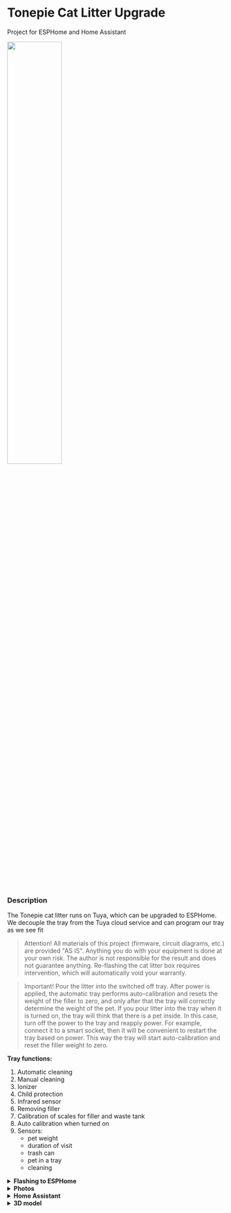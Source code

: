 # Tonepie Cat Litter Upgrade
Project for ESPHome and Home Assistant


<img src="https://github.com/DivanX10/tonepie-cat-litter-on-esphome/assets/64090632/3ccaa24d-f8f3-4367-8f9f-fe86b93e63e3" width=50%>


### Description
The Tonepie cat litter runs on Tuya, which can be upgraded to ESPHome. We decouple the tray from the Tuya cloud service and can program our tray as we see fit

> Attention! All materials of this project (firmware, circuit diagrams, etc.) are provided "AS IS". Anything you do with your equipment is done at your own risk. The author is not responsible for the result and does not guarantee anything. Re-flashing the cat litter box requires intervention, which will automatically void your warranty.


> Important! Pour the litter into the switched off tray. After power is applied, the automatic tray performs auto-calibration and resets the weight of the filler to zero, and only after that the tray will correctly determine the weight of the pet. If you pour litter into the tray when it is turned on, the tray will think that there is a pet inside. In this case, turn off the power to the tray and reapply power. For example, connect it to a smart socket, then it will be convenient to restart the tray based on power. This way the tray will start auto-calibration and reset the filler weight to zero.

**Tray functions:**
1) Automatic cleaning
2) Manual cleaning
3) Ionizer
4) Child protection
5) Infrared sensor
6) Removing filler
7) Calibration of scales for filler and waste tank
8) Auto calibration when turned on
9) Sensors:
     * pet weight
     * duration of visit
     * trash can
     * pet in a tray
     * cleaning


<details>
  <summary><b>Flashing to ESPHome</b></summary>

The board has a WBR3 chip installed. You can find out more about WBR3 [here](https://developer.tuya.com/en/docs/iot/wbr3-module-datasheet?id=K9dujs2k5nriy)

<img src="https://github.com/DivanX10/tonepie-cat-litter-on-esphome/assets/64090632/13c54298-f1b6-4954-8e76-75da6ae8de8b" width=70%>


Before unsoldering the WBR3 chip, just in case, solder two wires to the RXD and TXD pins and take logs, see if your sensors will work when adding the [Tuya MCU](https://esphome.io/components/tuya.html#tuya-mcu) component. If the sensors work, you can continue the procedure further.

> For reference. Usually, in order to remove logs by connecting to the RXD and TXD contacts, the connection is made in reverse (screenshot below), but to my surprise the connection was direct, i.e. not RXD>TXD and TXD>RXD, but RXD>RXD and TXD>TXD. So check both options
>
> <img src="https://github.com/DivanX10/Tonepie-cat-litter-on-esphome/assets/64090632/4e467b16-b9f6-4b38-98c2-c75933cf316b" width=30%>


<img src="https://github.com/DivanX10/tonepie-cat-litter-on-esphome/assets/64090632/00c2be8c-6beb-4407-bfe3-4b0f76afba76" width=50%>

***

To enable debug mode and output packages to the logs, you need to add the following to the lines. This way you can see the packets for each command when you click on the buttons in the Tuya application or through the control panel of the tray itself
```
#Enable Tuya MCU component
tuya:

uart:
  tx_pin: GPIO1
  rx_pin: GPIO3
  baud_rate: 9600
  stop_bits: 1
  data_bits: 8
  parity: none
  debug:
    direction: BOTH
    dummy_receiver: false
```

***

ESP12-F will be used instead of WBR3. They say that WBR3 can be reflashed, but I have no experience and do not want to erase the firmware in WBR3, since the chip itself may be useful in the future, for example, soldering it back and taking logs. Do it at your own discretion, you can upload the firmware directly to WBR3 or replace it with ESP12-F.

There are two ways to upload firmware to the ESP12-F

1) Buy a programmer for the ESP8266 module

<img src="https://github.com/DivanX10/tonepie-cat-litter-on-esphome/assets/64090632/95595588-8338-466d-8a28-cb83634944c6" width=50%>


2) Connect ESP12-F to USB-TTL

<img src="https://github.com/DivanX10/Tonepie-cat-litter-on-esphome/assets/64090632/a315b484-f4d5-4825-87fc-ad5907123a52" width=100%>


> For reference! To upload the firmware, you need to close the GPIO0, GPIO15 and GND contacts before power is applied (before you insert the USB-TTL into the computer's USB connector), and not after, then the ESP12-F will go into firmware mode

Compile the firmware in ESPHome using the configuration of your choice. View configurations [here](https://github.com/DivanX10/Tonepie-cat-litter-on-esphome/tree/main/files/ESPHome/en)

1) Basic configuration has only control and sensors without control logic
2) The advanced configuration has control logic and statuses, and can also have a cleaning schedule. See comments in the configuration.

I uploaded the firmware to the ESP12-F via NodeMCU Flasher. You can download NodeMCU Flasher [here](https://github.com/nodemcu/nodemcu-flasher/tree/master). 

After uploading the firmware, solder ESP12-F instead of WBR3 and close the contacts with 10 kOhm resistors. Solder a resistor to pins EN and 3.3v, GPIO15 and GND. Why didn't I solder a jumper shorting GPIO15 and GND? Having measured the multimeters, I saw a resistance of 326-327 kOhm, and since the ESP12-F chip was already soldered, and there was no free one on hand, it was not possible to check the GPIO15 and GND contacts on the chip and on the tray board. Therefore, I did not take any risks and, in order to avoid a short circuit, I closed GPIO15 and GND with a resistor.

<img src="https://github.com/DivanX10/tonepie-cat-litter-on-esphome/assets/64090632/c0acb144-cc21-4b69-9fdf-5c48d39733d3" width=50%>


</details>


<details>
  <summary><b>Photos</b></summary>


<img src="https://github.com/DivanX10/Tonepie-cat-litter-on-esphome/assets/64090632/36d9dad1-bbee-40a6-aa9d-7b146dd29f74" width=70%>
<img src="https://github.com/DivanX10/Tonepie-cat-litter-on-esphome/assets/64090632/43f824c1-45f6-4dd4-b888-1458b9763750" width=70%>
<img src="https://github.com/DivanX10/tonepie-cat-litter-on-esphome/assets/64090632/69f1177d-d231-48a8-b179-60d68354fe74" width=70%>
<img src="https://github.com/DivanX10/tonepie-cat-litter-on-esphome/assets/64090632/dabf01f8-466f-4d3c-899f-fc6344673bc6" width=70%>
  
</details>

<details>
  <summary><b>Home Assistant</b></summary>
  

<img src="https://github.com/DivanX10/Tonepie-cat-litter-on-esphome/assets/64090632/41bc0602-1d91-4eae-8f21-875333b625ee" width=100%>

**For the card to work, you need to install components**
* [History explorer card](https://github.com/alexarch21/history-explorer-card)
* [Button Card](https://github.com/custom-cards/button-card)

**Card**
* You can get the card code [here](https://github.com/DivanX10/Tonepie-cat-litter-on-esphome/tree/main/files/Home%20Assistant/en)
  

Countdown timer code. This is needed for the card to see the remaining operating time of the ionizer
```
timer:
  cat_toilet_ionizer_timer:
    name: "Cat toilet: Ionizer. Timer"
    duration: "00:30:00"
    icon: mdi:creation

- sensor:
    - name: 'Cat toilet: Ionizer. Remaining Time'
      unique_id: cat toilet ionizer remaining time
      state: >
          {% set f = state_attr('timer.cat_toilet_ionizer_timer', 'finishes_at') %}
          {{ '00:00:00' if f == None else (as_datetime(f) - now()).total_seconds() | timestamp_custom('%H:%M:%S', false) }}
      icon: mdi:timer
```

</details>

<details>
  <summary><b>3D model</b></summary>


I designed a protective removable side, since I didn’t have one in the kit, and I didn’t want to buy it for crazy money from the manufacturer. As a result, I designed and printed a protective removable side. The protective removable side prevents the filler from getting inside the tank, i.e. when cats bury the filler, the filler without a side gets under the tank. You can buy a removable side from the manufacturer

You can download the model [here](https://github.com/DivanX10/Tonepie-cat-litter-on-esphome/tree/main/files/3D%20Printer)
***

Protective removable rim for Tonepie automatic toilet tray

<img src="https://github.com/DivanX10/Tonepie-cat-litter-on-esphome/assets/64090632/c9bc4853-837a-440e-ab68-e0324e61e956" width=40%>

***

Protective removable side printed on a 3D printer

<img src="https://github.com/DivanX10/Tonepie-cat-litter-on-esphome/assets/64090632/f95de27e-227f-41ed-8495-18f336531e05" width=30%>
<img src="https://github.com/DivanX10/Tonepie-cat-litter-on-esphome/assets/64090632/f2202e57-0271-498c-9660-602d294095da" width=30%>


</details>
